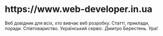 <h1>https://www.web-developer.in.ua </h1>
Веб довідник для всіх, хто вивчає веб розробку. Статті, приклади, поради. Cпівтовариство. Український сервіс. Дмитро Берестень.
Ура!
